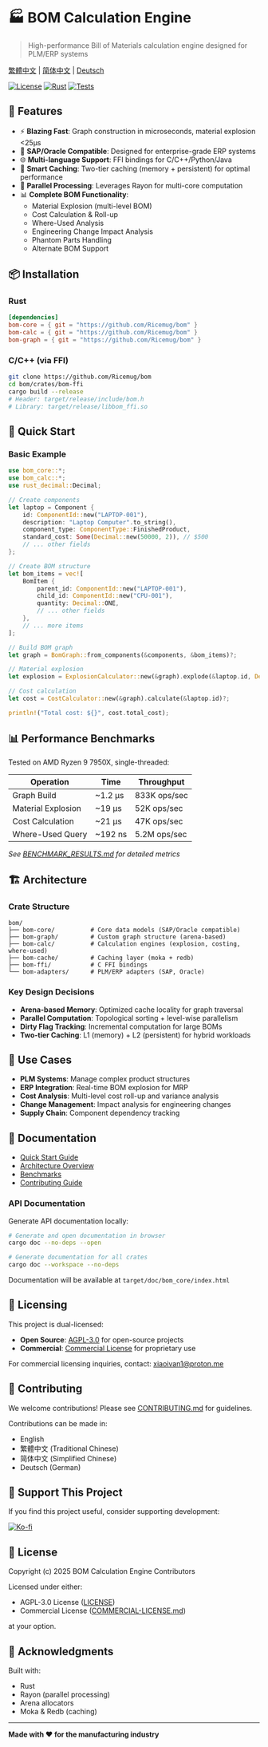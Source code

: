# 🏭 BOM Calculation Engine

> High-performance Bill of Materials calculation engine designed for PLM/ERP systems

[繁體中文](./docs/README.zh-TW.md) | [简体中文](./docs/README.zh-CN.md) | [Deutsch](./docs/README.de.md)

[![License](https://img.shields.io/badge/license-AGPL--3.0%20%7C%20Commercial-blue.svg)](./LICENSE)
[![Rust](https://img.shields.io/badge/rust-1.75+-orange.svg)](https://www.rust-lang.org)
[![Tests](https://img.shields.io/badge/tests-passing-brightgreen.svg)]()

## 🚀 Features

- ⚡ **Blazing Fast**: Graph construction in microseconds, material explosion <25μs
- 🔧 **SAP/Oracle Compatible**: Designed for enterprise-grade ERP systems
- 🌐 **Multi-language Support**: FFI bindings for C/C++/Python/Java
- 💾 **Smart Caching**: Two-tier caching (memory + persistent) for optimal performance
- 🔄 **Parallel Processing**: Leverages Rayon for multi-core computation
- 📊 **Complete BOM Functionality**:
  - Material Explosion (multi-level BOM)
  - Cost Calculation & Roll-up
  - Where-Used Analysis
  - Engineering Change Impact Analysis
  - Phantom Parts Handling
  - Alternate BOM Support

## 📦 Installation

### Rust

```toml
[dependencies]
bom-core = { git = "https://github.com/Ricemug/bom" }
bom-calc = { git = "https://github.com/Ricemug/bom" }
bom-graph = { git = "https://github.com/Ricemug/bom" }
```

### C/C++ (via FFI)

```bash
git clone https://github.com/Ricemug/bom
cd bom/crates/bom-ffi
cargo build --release
# Header: target/release/include/bom.h
# Library: target/release/libbom_ffi.so
```

## 🎯 Quick Start

### Basic Example

```rust
use bom_core::*;
use bom_calc::*;
use rust_decimal::Decimal;

// Create components
let laptop = Component {
    id: ComponentId::new("LAPTOP-001"),
    description: "Laptop Computer".to_string(),
    component_type: ComponentType::FinishedProduct,
    standard_cost: Some(Decimal::new(50000, 2)), // $500
    // ... other fields
};

// Create BOM structure
let bom_items = vec![
    BomItem {
        parent_id: ComponentId::new("LAPTOP-001"),
        child_id: ComponentId::new("CPU-001"),
        quantity: Decimal::ONE,
        // ... other fields
    },
    // ... more items
];

// Build BOM graph
let graph = BomGraph::from_components(&components, &bom_items)?;

// Material explosion
let explosion = ExplosionCalculator::new(&graph).explode(&laptop.id, Decimal::ONE)?;

// Cost calculation
let cost = CostCalculator::new(&graph).calculate(&laptop.id)?;

println!("Total cost: ${}", cost.total_cost);
```

## 📊 Performance Benchmarks

Tested on AMD Ryzen 9 7950X, single-threaded:

| Operation | Time | Throughput |
|-----------|------|------------|
| Graph Build | ~1.2 μs | 833K ops/sec |
| Material Explosion | ~19 μs | 52K ops/sec |
| Cost Calculation | ~21 μs | 47K ops/sec |
| Where-Used Query | ~192 ns | 5.2M ops/sec |

*See [BENCHMARK_RESULTS.md](./BENCHMARK_RESULTS.md) for detailed metrics*

## 🏗️ Architecture

### Crate Structure

```
bom/
├── bom-core/          # Core data models (SAP/Oracle compatible)
├── bom-graph/         # Custom graph structure (arena-based)
├── bom-calc/          # Calculation engines (explosion, costing, where-used)
├── bom-cache/         # Caching layer (moka + redb)
├── bom-ffi/           # C FFI bindings
└── bom-adapters/      # PLM/ERP adapters (SAP, Oracle)
```

### Key Design Decisions

- **Arena-based Memory**: Optimized cache locality for graph traversal
- **Parallel Computation**: Topological sorting + level-wise parallelism
- **Dirty Flag Tracking**: Incremental computation for large BOMs
- **Two-tier Caching**: L1 (memory) + L2 (persistent) for hybrid workloads

## 🔧 Use Cases

- **PLM Systems**: Manage complex product structures
- **ERP Integration**: Real-time BOM explosion for MRP
- **Cost Analysis**: Multi-level cost roll-up and variance analysis
- **Change Management**: Impact analysis for engineering changes
- **Supply Chain**: Component dependency tracking

## 📖 Documentation

- [Quick Start Guide](./QUICKSTART.md)
- [Architecture Overview](./PROJECT_SUMMARY.md)
- [Benchmarks](./BENCHMARK_RESULTS.md)
- [Contributing Guide](./CONTRIBUTING.md)

### API Documentation

Generate API documentation locally:

```bash
# Generate and open documentation in browser
cargo doc --no-deps --open

# Generate documentation for all crates
cargo doc --workspace --no-deps
```

Documentation will be available at `target/doc/bom_core/index.html`

## 💼 Licensing

This project is dual-licensed:

- **Open Source**: [AGPL-3.0](./LICENSE) for open-source projects
- **Commercial**: [Commercial License](./COMMERCIAL-LICENSE.md) for proprietary use

For commercial licensing inquiries, contact: xiaoivan1@proton.me

## 🤝 Contributing

We welcome contributions! Please see [CONTRIBUTING.md](./CONTRIBUTING.md) for guidelines.

Contributions can be made in:
- English
- 繁體中文 (Traditional Chinese)
- 简体中文 (Simplified Chinese)
- Deutsch (German)

## 💖 Support This Project

If you find this project useful, consider supporting development:

[![Ko-fi](https://img.shields.io/badge/Ko--fi-Support-ff5e5b?logo=ko-fi)](https://ko-fi.com/ivanh0906)

## 📜 License

Copyright (c) 2025 BOM Calculation Engine Contributors

Licensed under either:
- AGPL-3.0 License ([LICENSE](./LICENSE))
- Commercial License ([COMMERCIAL-LICENSE.md](./COMMERCIAL-LICENSE.md))

at your option.

## 🌟 Acknowledgments

Built with:
- Rust
- Rayon (parallel processing)
- Arena allocators
- Moka & Redb (caching)

---

**Made with ❤️ for the manufacturing industry**

